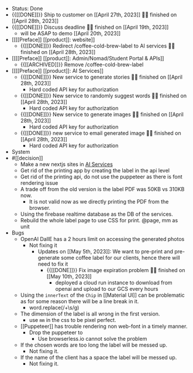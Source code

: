 - Status: Done
- {{[[DONE]]}}  Ship to customer on [[April 27th, 2023]] 👏🏼 finished on [[April 28th, 2023]]
- {{[[DONE]]}}  Discuss deadline 👏🏼 finished on [[April 19th, 2023]]
    - will be ASAP to demo [[April 20th, 2023]]
- [[[[Preface]] [[product]]: website]]
    - {{[[DONE]]}}  Redirect /coffee-cold-brew-label to AI services 👏🏼 finished on [[April 28th, 2023]]
- [[[[Preface]] [[product]]: Admin/Nomad/Student Portal & APIs]]
    - {{[[ARCHIVED]]}}  Remove /coffee-cold-brew-label
- [[[[Preface]] [[product]]: AI Services]]
    - {{[[DONE]]}}  New service to generate stories 👏🏼 finished on [[April 28th, 2023]]
        - Hard coded API key for authorization
    - {{[[DONE]]}}  New service to randomly suggest words 👏🏼 finished on [[April 28th, 2023]]
        - Hard coded API key for authorization
    - {{[[DONE]]}}  New service to generate images 👏🏼 finished on [[April 28th, 2023]]
        - Hard coded API key for authorization
    - {{[[DONE]]}}  new service to email generated image 👏🏼 finished on [[April 28th, 2023]]
        - Hard coded API key for authorization
- System
- #[[decision]]
    - Make a new nextjs sites in [AI Services](https://github.com/preface-ai/ai-services)
    - Get rid of the printing app by creating the label in the api level
    - Get rid of the printing api, do not use the puppeteer as there is font rendering issue
    - A trade off from the old version is the label PDF was 50KB vs 310KB now.
        - It is not valid now as we directly printing the PDF from the browser.
    - Using the firebase realtime database as the DB of the services.
    - Rebuild the whole label page to use CSS for print.
@page, mm as unit
- Bugs
    - OpenAI DallE has a 2 hours limit on accessing the generated photos
        - Not fixing it
            - Updates on [[May 5th, 2023]]: We want to pre-print and pre-generate some coffee label for our clients, hence there will need to fix it
                - {{[[DONE]]}}  Fix image expiration problem 👏🏼 finished on [[May 10th, 2023]]
                    - deployed a cloud run instance to download from openai and upload to our GCS every hours
    - Using the `innerText` of the `Chip` in [[Material UI]] can be problematic as for some reason there will be a line break in it.
        - word.replace(/+\s/g)
    - The dimension of the label is all wrong in the first version.
        - use `mm` in the css to be pixel perfect.
    - [[Puppeteer]] has trouble rendering non web-font in a timely manner.
        - Drop the puppeteer to 
            - Use browserless.io cannot solve the problem
    - If the chosen words are too long the label will be messed up.
        - Not fixing it.
    - If the name of the client has a space the label will be messed up.
        - Not fixing it.
